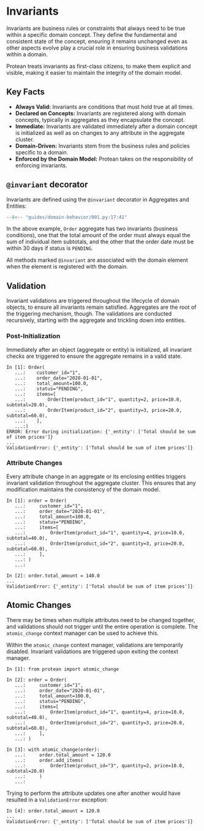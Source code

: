 # Invariants

Invariants are business rules or constraints that always need to be true within
a specific domain concept. They define the fundamental and consistent state of
the concept, ensuring it remains unchanged even as other aspects evolve play a
crucial role in ensuring business validations within a domain.

Protean treats invariants as first-class citizens, to make them explicit and
visible, making it easier to maintain the integrity of the domain model.

## Key Facts

- **Always Valid:** Invariants are conditions that must hold true at all times.
- **Declared on Concepts:** Invariants are registered along with domain
concepts, typically in aggregates as they encapsulate the concept.
- **Immediate:** Invariants are validated immediately after a domain
concept is initialized as well as on changes to any attribute in the
aggregate cluster.
- **Domain-Driven:** Invariants stem from the business rules and policies
specific to a domain.
- **Enforced by the Domain Model:** Protean takes on the responsibility of
enforcing invariants. 

## `@invariant` decorator

Invariants are defined using the `@invariant` decorator in Aggregates and
Entities:

```python hl_lines="9-10 14-15"
--8<-- "guides/domain-behavior/001.py:17:41"
```

In the above example, `Order` aggregate has two invariants (business
conditions), one that the total amount of the order must always equal the sum
of individual item subtotals, and the other that the order date must be within
30 days if status is `PENDING`.

All methods marked `@invariant` are associated with the domain element when
the element is registered with the domain.

## Validation

Invariant validations are triggered throughout the lifecycle of domain objects,
to ensure all invariants remain satisfied. Aggregates are the root of the
triggering mechanism, though. The validations are conducted recursively,
starting with the aggregate and trickling down into entities.

### Post-Initialization

Immediately after an object (aggregate or entity) is initialized, all
invariant checks are triggered to ensure the aggregate remains in a valid state.

```shell hl_lines="11 13"
In [1]: Order(
   ...:    customer_id="1",
   ...:    order_date="2020-01-01",
   ...:    total_amount=100.0,
   ...:    status="PENDING",
   ...:    items=[
   ...:        OrderItem(product_id="1", quantity=2, price=10.0, subtotal=20.0),
   ...:        OrderItem(product_id="2", quantity=3, price=20.0, subtotal=60.0),
   ...:    ],
   ...:)
ERROR: Error during initialization: {'_entity': ['Total should be sum of item prices']}
...
ValidationError: {'_entity': ['Total should be sum of item prices']}
```

### Attribute Changes

Every attribute change in an aggregate or its enclosing entities triggers
invariant validation throughout the aggregate cluster. This ensures that any
modification maintains the consistency of the domain model.

```shell hl_lines="13 15"
In [1]: order = Order(
   ...:     customer_id="1",
   ...:     order_date="2020-01-01",
   ...:     total_amount=100.0,
   ...:     status="PENDING",
   ...:     items=[
   ...:         OrderItem(product_id="1", quantity=4, price=10.0, subtotal=40.0),
   ...:         OrderItem(product_id="2", quantity=3, price=20.0, subtotal=60.0),
   ...:     ],
   ...: )
   ...: 

In [2]: order.total_amount = 140.0
...
ValidationError: {'_entity': ['Total should be sum of item prices']}
```


## Atomic Changes

There may be times when multiple attributes need to be changed together, and
validations should not trigger until the entire operation is complete.
The `atomic_change` context manager can be used to achieve this.

Within the `atomic_change` context manager, validations are temporarily
disabled. Invariant validations are triggered upon exiting the context manager.

```shell hl_lines="14"
In [1]: from protean import atomic_change

In [2]: order = Order(
   ...:     customer_id="1",
   ...:     order_date="2020-01-01",
   ...:     total_amount=100.0,
   ...:     status="PENDING",
   ...:     items=[
   ...:         OrderItem(product_id="1", quantity=4, price=10.0, subtotal=40.0),
   ...:         OrderItem(product_id="2", quantity=3, price=20.0, subtotal=60.0),
   ...:     ],
   ...: )

In [3]: with atomic_change(order):
   ...:     order.total_amount = 120.0
   ...:     order.add_items(
   ...:         OrderItem(product_id="3", quantity=2, price=10.0, subtotal=20.0)
   ...:     )
   ...: 
```

Trying to perform the attribute updates one after another would have resulted
in a `ValidationError` exception:

```shell hl_lines="3"
In [4]: order.total_amount = 120.0
...
ValidationError: {'_entity': ['Total should be sum of item prices']}
```